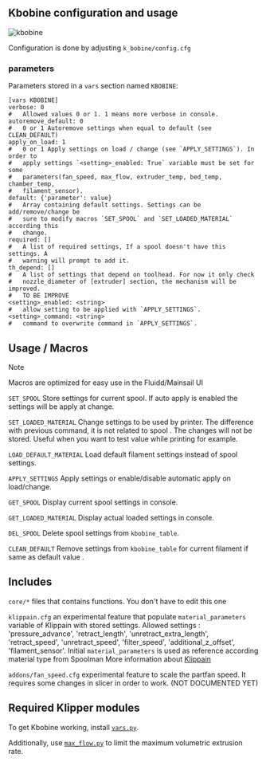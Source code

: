 ## Kbobine configuration and usage

![kbobine](./images/kbobine.png)

Configuration is done by adjusting ``k_bobine/config.cfg``
### parameters 

Parameters stored in a `vars` section named ``KBOBINE``:
```
[vars KBOBINE]
verbose: 0
#   Allowed values 0 or 1. 1 means more verbose in console.
autoremove_default: 0 
#   0 or 1 Autoremove settings when equal to default (see CLEAN_DEFAULT)
apply_on_load: 1
#   0 or 1 Apply settings on load / change (see `APPLY_SETTINGS`). In order to
#   apply settings `<setting>_enabled: True` variable must be set for some
#   parameters(fan_speed, max_flow, extruder_temp, bed_temp, chamber_temp,
#   filament_sensor). 
default: {'parameter': value}
#   Array containing default settings. Settings can be add/remove/change be
#   sure to modify macros `SET_SPOOL` and `SET_LOADED_MATERIAL` according this
#   change.
required: []
#   A list of required settings, If a spool doesn't have this settings. A
#   warning will prompt to add it.
th_depend: []
#   A list of settings that depend on toolhead. For now it only check
#   nozzle_diameter of [extruder] section, the mechanism will be improved.
#   TO BE IMPROVE
<setting>_enabled: <string>
#   allow setting to be applied with `APPLY_SETTINGS`.
<setting>_command: <string>
#   command to overwrite command in `APPLY_SETTINGS`.
```

## Usage / Macros

>[!NOTE]
>Macros are optimized for easy use in the Fluidd/Mainsail UI

`SET_SPOOL` Store settings for current spool. If auto apply is enabled
the settings will be apply at change.

`SET_LOADED_MATERIAL` Change settings to be used by printer. The difference with
previous command, it is not related to spool . The changes will not be stored.
Useful when you want to test value while printing for example.

`LOAD_DEFAULT_MATERIAL` Load default filament settings instead of spool settings.

`APPLY_SETTINGS` Apply settings or enable/disable automatic apply on load/change. 

`GET_SPOOL` Display current spool settings in console.

`GET_LOADED_MATERIAL` Display actual loaded settings in console.

`DEL_SPOOL` Delete spool settings from `kbobine_table`.

`CLEAN_DEFAULT` Remove settings from `kbobine_table` for current filament if same as default value .

## Includes

`core/*` files that contains functions. You don't have to edit this one

`klippain.cfg` an experimental feature that populate `material_parameters` variable of Klippain with stored settings. Allowed settings : 'pressure_advance', 'retract_length', 'unretract_extra_length', 'retract_speed', 'unretract_speed', 'filter_speed', 'additional_z_offset', 'filament_sensor'. 
Initial `material_parameters` is used as reference according material type from Spoolman
More information about [Klippain]()

`addons/fan_speed.cfg` experimental feature to scale the partfan speed. It requires some changes in slicer in order to work. (NOT DOCUMENTED YET)

## Required Klipper modules

To get Kbobine working, install [`vars.py`](./klipper/docs/vars.md).

Additionally, use [`max_flow.py`](./klipper/docs/max_flow.md) to limit the maximum volumetric extrusion rate.
